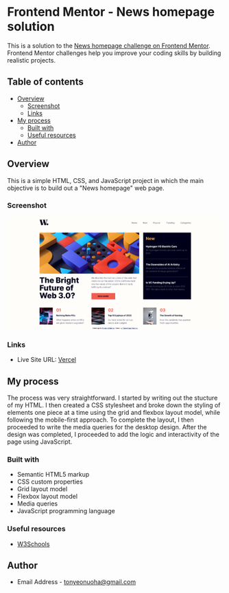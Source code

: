 # Frontend Mentor - News homepage solution

This is a solution to the
[News homepage challenge on Frontend Mentor](https://www.frontendmentor.io/challenges/news-homepage-H6SWTa1MFl).
Frontend Mentor challenges help you improve your coding skills by building realistic projects.

## Table of contents

- [Overview](#overview)
  - [Screenshot](#screenshot)
  - [Links](#links)
- [My process](#my-process)
  - [Built with](#built-with)
  - [Useful resources](#useful-resources)
- [Author](#author)

## Overview

This is a simple HTML, CSS, and JavaScript project in which the main objective is to build out a "News homepage" web
page.

### Screenshot

![Screenshot](./news-homepage.png)

### Links

- Live Site URL: [Vercel](https://news-homepage-mocha-three.vercel.app)

## My process

The process was very straightforward. I started by writing out the stucture of my HTML. I then created a CSS stylesheet
and broke down the styling of elements one piece at a time using the grid and flexbox layout model, while following the
mobile-first approach. To complete the layout, I then proceeded to write the media queries for the desktop design. After
the design was completed, I proceeded to add the logic and interactivity of the page using JavaScript.

### Built with

- Semantic HTML5 markup
- CSS custom properties
- Grid layout model
- Flexbox layout model
- Media queries
- JavaScript programming language

### Useful resources

- [W3Schools](https://www.w3schools.com/)

## Author

- Email Address - [tonyeonuoha@gmail.com](tonyeonuoha@gmail.com)
